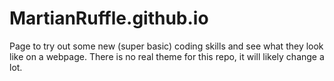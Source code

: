 # MartianRuffle.github.io
Page to try out some new  (super basic) coding skills and see what they look like on a webpage. There is no real theme for this repo, it will likely change a lot.
